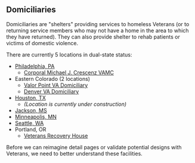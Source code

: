 ## Domiciliaries

Domiciliaries are "shelters" providing services to homeless Veterans (or to returning service members who may not have a home in the area to which they have returned). They can also provide shelter to rehab patients or victims of domestic violence.

There are currently 5 locations in dual-state status:
- [Philadelphia, PA](https://www.va.gov/philadelphia-health-care/locations/)
  - [Corporal Michael J. Crescenz VAMC](https://www.philadelphia.va.gov/services/homeless/index.asp)
- Eastern Colorado (2 locations)
  - [Valor Point VA Domiciliary](https://www.denver.va.gov/locations/Valor_Point_VA_Domiciliary.asp)
  - [Denver VA Domiciliary](https://www.denver.va.gov/locations/Denver_VA_Domiciliary.asp)
- [Houston, TX](https://www.va.gov/houston-health-care/locations/houston-va-domiciliary/)
  - *(Location is currently under construction)*
- [Jackson, MS](https://www.va.gov/jackson-health-care/locations/)
- [Minneapolis, MN](https://mn.gov/mdva/assets/2019-08-doms-brochure_tcm1066-396897.pdf)
- [Seattle, WA](https://www.pugetsound.va.gov/about/history.asp)
- Portland, OR
  - [Veterans Recovery House](https://www.portland.va.gov/services/Rehabilitation_Veterans_Recovery_House_A_Residential_Rehabilitation_Treatment_Program_RRTP.asp)

Before we can reimagine detail pages or validate potential designs with Veterans, we need to better understand these facilities.
